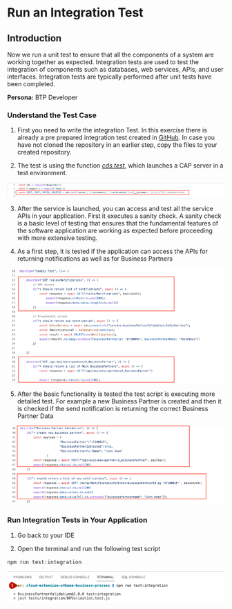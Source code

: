 # Run an Integration Test

## Introduction

Now we run a unit test to ensure that all the components of a system are working together as expected. Integration tests are used to test the integration of components such as databases, web services, APIs, and user interfaces. Integration tests are typically performed after unit tests have been completed.

**Persona:** BTP Developer


### Understand the Test Case

1. First you need to write the integration Test. In this exercise there is already a pre prepared integration test created in [GitHub](https://github.com/SAP-samples/cloud-extension-s4hana-business-process/blob/main/tests/integration/BPValidation.test.js). In case you have not cloned the repository in an earlier step, copy the files to your created repository.

2. The test is using the function [_cds.test_](https://cap.cloud.sap/docs/node.js/cds-test), which launches a CAP server in a test environment. 

![Integration Test](./images/integration-test-2.png)

3. After the service is launched, you can access and test all the service APIs in your application. First it executes a sanity check. A sanity check is a basic level of testing that ensures that the fundamental features of the software application are working as expected before proceeding with more extensive testing.

4. As a first step, it is tested if the application can access the APIs for returning notifications as well as for Business Partners

![Integration Test](./images/integration-test-3.png)

5. After the basic functionality is tested the test script is executing more detailed test. For example a new Business Partner is created and then it is checked if the send notification is returning the correct Business Partner Data

![Integration Test](./images/integration-test-4.png)

### Run Integration Tests in Your Application

1. Go back to your IDE

2. Open the terminal and run the following test script


```
npm run test:integration

```

![Integration Test](./images/integration-test-1.png)


